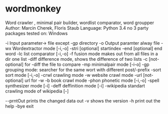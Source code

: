 # wordmonkey
Word crawler , minimal pair builder, wordlist comparator, word groupper
Author: Marcin Cherek, Floris Staub
Language: Python 3.4
no 3 party packages
tested on: Windows

-i					Input parameter-> file except -gp directory
-o					Output paramter alway file
-wx					Wordextractor mode [-i,-o]
	-stri				[optional] startindex
	-end				[optional] end word
-lc					list comparator [-i,-o]
	-f				fusion mode makes out from all files in a dir one list
	-diff				difference mode, shows the difference of two lists
	-c				[not-optional] for -diff the file to compare
-mp					minimalpair mode [-i-o]
-gp					grouping mode: searcher for the same wort with different post/-prefix
-sort					sort mode [-i,-o]
-crwl					crawling mode
	-w				website crawl mode
	   -url				[not-optional] url for -w
	-b				book crawl mode
	-phon				phonetic mode [-i,-o]
	-spell				synthesizer mode [-i]
	-deff				deffinition mode [-i]
	-wikipedia			standart crawling mode of wikipedia [-]

--prntOut				prints the changed data out
-v					shows the version
-h					print out the help
-bye					exit